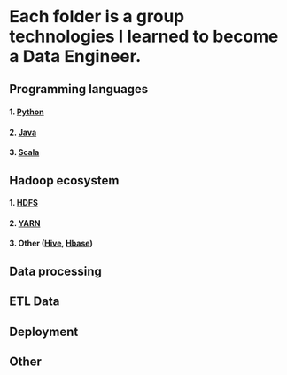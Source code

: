 <b style="font-size:30px">Each folder is a group technologies I learned to become a Data Engineer.</b>

## Programming languages
#### 1. [Python](programming_languages/python)
#### 2. [Java](programming_languages/java)
#### 3. [Scala](programming_languages/scala)

## Hadoop ecosystem
#### 1. [HDFS](hadoop/hdfs)
#### 2. [YARN](hadoop/yarn)
#### 3. Other ([Hive](hadoop/hive), [Hbase](hadoop/hbase))

## Data processing

## ETL Data

## Deployment

## Other